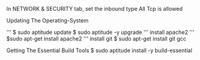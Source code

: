  In NETWORK & SECURITY tab, set the inbound type All Tcp is allowed 

Updating The Operating-System
 
 ''' 
       $ sudo aptitude    update
       $ sudo aptitude -y upgrade
'''
   install apache2
'''
       $sudo apt-get install apache2
'''
   install git 
       $ sudo apt-get install git gcc

   Getting The Essential Build Tools
       $ sudo aptitude install -y build-essential

